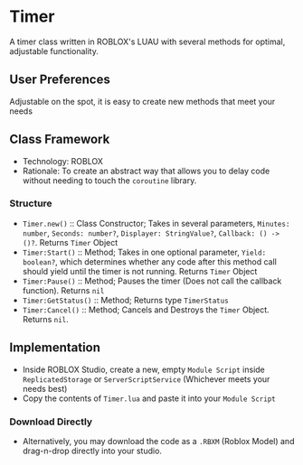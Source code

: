 # Timer
A timer class written in ROBLOX's LUAU with several methods for optimal, adjustable functionality.

## User Preferences

Adjustable on the spot, it is easy to create new methods that meet your needs

## Class Framework
- Technology: ROBLOX
- Rationale: To create an abstract way that allows you to delay code without needing to touch the `coroutine` library.

### Structure
- `Timer.new()` :: Class Constructor; Takes in several parameters, `Minutes: number`, `Seconds: number?`, `Displayer: StringValue?`, `Callback: () -> ()?`. Returns `Timer` Object
- `Timer:Start()` :: Method; Takes in one optional parameter, `Yield: boolean?`, which determines whether any code after this method call should yield until the timer is not running. Returns `Timer` Object
- `Timer:Pause()` :: Method; Pauses the timer (Does not call the callback function). Returns `nil`
- `Timer:GetStatus()` :: Method; Returns type `TimerStatus`
- `Timer:Cancel()` :: Method; Cancels and Destroys the `Timer` Object. Returns `nil`.

## Implementation
- Inside ROBLOX Studio, create a new, empty `Module Script` inside `ReplicatedStorage` or `ServerScriptService` (Whichever meets your needs best)
- Copy the contents of `Timer.lua` and paste it into your `Module Script`

### Download Directly
- Alternatively, you may download the code as a `.RBXM` (Roblox Model) and drag-n-drop directly into your studio.
